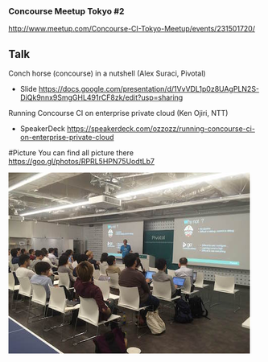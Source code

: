 ### Concourse Meetup Tokyo #2

http://www.meetup.com/Concourse-CI-Tokyo-Meetup/events/231501720/



## Talk
Conch horse (concourse) in a nutshell (Alex Suraci, Pivotal) 
 * Slide https://docs.google.com/presentation/d/1VvVDL1p0z8UAgPLN2S-DiQk9nnx9SmgGHL491rCF8zk/edit?usp=sharing

Running Concourse CI on enterprise private cloud (Ken Ojiri, NTT) 
 * SpeakerDeck   https://speakerdeck.com/ozzozz/running-concourse-ci-on-enterprise-private-cloud



#Picture
 You can find all picture there
https://goo.gl/photos/RPRL5HPN75UodtLb7

!["Image"](images/IMG_1.jpg)



